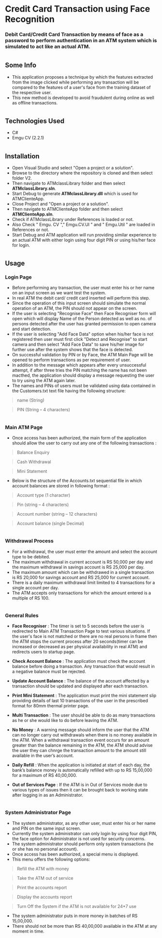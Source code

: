# Credit Card Transaction using Face Recognition

### Debit Card/Credit Card Transaction by means of face as a password to perform authentication in an ATM system which is simulated to act like an actual ATM.

#

## **Some Info**

* This application proposes a technique by which the features extracted from the image clicked while performing any transaction will be compared to the features of a user's face from the training dataset of the respective user.
* This new method is developed to avoid fraudulent during online as well as offline transactions.

#

## **Technologies Used**

* C#
* Emgu CV (2.2.1)

#

## **Installation**

* Open Visual Studio and select "Open a project or a solution".
* Browse to the directory where the repository is cloned and then select folder V2.
* Then navigate to ATMclassLibrary folder and then select **ATMclassLibrary.sln**.
* Start Debug to generate **ATMclassLibrary.dll** which is used for ATMClienteApp.
* Close Project and "Open a project or a solution".
* Then navigate to ATMClienteApp folder and then select **ATMClienteApp.sln**.
* Check if ATMclassLibrary under References is loaded or not.
* Also Check " Emgu. CV "," Emgu.CV.UI " and " Emgu.Util " are loaded in References or not.
* Start Debug and ATM application will run providing similar experience to an actual ATM with either login using four digit PIN or using his/her face for login.

#

## **Usage**

### **Login Page**

* Before performing any transaction, the user must enter his or her name on an input screen as we want test the system.
* In real ATM the debit card/ credit card inserted will perform this step.
* Since the operation of this input screen should simulate the normal operation of an ATM, the PIN should not appear on the screen.
* If the user is selecting "Recognise Face" then Face Recogniser form will open which will display Name of the Person detected as well as no. of persons detected after the user has granted permission to open camera and start detection.
* If the user is selecting "Add Face Data" option when his/her face is not registered then user must first click "Detect and Recognise" to start camera and then select "Add Face Data" to save his/her image for further use after the system shows that the face is detected.
* On successful validation by PIN or by Face, the ATM Main Page will be opened to perform transactions as per requirement of user.
* In addition to the message which appears after every unsuccessful attempt, if after three tries the PIN matching the name has not been macthed, the application should display a message requesting the user to try using the ATM again later.
* The names and PINs of users must be validated using data contained in the Customers.txt text file having the following structure:

> name (String)

> PIN (String – 4 characters)

#

### **Main ATM Page**

* Once access has been authorized, the main form of the application should allow the user to carry out any one of the following transactions :

> Balance Enquiry

> Cash Withdrawal

> Mini Statement

* Below is the structure of the Accounts.txt sequential file in which account balances are stored in following format : 

> Account type (1 character) 

> Pin (string – 4 characters) 

> Account number (string – 12 characters) 

> Account balance (single Decimal)

#

### **Withdrawal Process**

* For a withdrawal, the user must enter the amount and select the account type to be debited.
* The maximum withdrawal in current account is RS 50,000 per day and the maximum withdrawal in savings account is RS 25,000 per day.
* The maximum amount which can be withdrawed in a single transaction is RS 20,000 for savings account and RS 25,000 for current account.
* There is a daily maximum withdrawal limit limited to 4 transactions for a single account per day.
* The ATM accepts only transactions for which the amount entered is a multiple of RS 100.

#

### **General Rules**

* **Face Recogniser** : The timer is set to 5 seconds before the user is redirected to Main ATM Transaction Page to test various situations. If the user's face is not matched or there are no real persons in frame then the ATM stops the current process after 20 seconds(timer can be increased or decreased as per physical availability in real ATM) and redirects users to startup page. 

* **Check Account Balance** : The application must check the account balance before doing a transaction. Any transaction that would result in a negative balance must be rejected.

* **Update Account Balance** : The balance of the account affected by a transaction should be updated and displayed after each transaction.

* **Print Mini Statement** : The application must print the mini statement slip providing details of last 10 transactions of the user in the prescribed format for 80mm thermal printer page.

* **Multi Transaction** : The user should be able to do as many transactions as he or she would like to do before leaving the ATM.

* **No Money** : A warning message should inform the user that the ATM can no longer carry out withdrawals when there is no money available in the ATM. When a withdrawal transaction event occurs for an amount greater than the balance remaining in the ATM, the ATM should advise the user they can chnrge the transaction amount to the amount still available in the user’s account.

* **Daily Refill** : When the application is initiated at start of each day, the bank’s balance money is automatically refilled with up to RS 15,00,000 for a maximum of RS 40,00,000.

* **Out of Services Page** : If the ATM is in Out of Services mode due to various types of issues then it can be brought back to working state after logging in as an Administrator.

#

### **System Administrator Page**

* The system administrator, as any other user, must enter his or her name and PIN on the same input screen.
* Currently the system administrator can only login by using four digit PIN, the face option for Administrator is not used for security concerns.
* The system administrator should perform only system transactions (he or she has no personal account).
* Once access has been authorized, a special menu is displayed.
* This menu offers the following options:

> Refill the ATM with money

> Take the ATM out of service 

> Print the accounts report

> Display the accounts report

> Turn Off the System if the ATM is not available for 24*7 use

* The system administrator puts in more money in batches of RS 15,00,000.
* There should not be more than RS 40,00,000 available in the ATM at any moment in time.

#